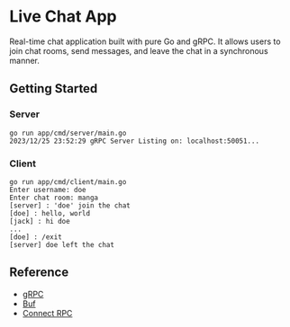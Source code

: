 # Live Chat App

Real-time chat application built with pure Go and gRPC. It allows users to join chat rooms, send messages, and leave the chat in a synchronous manner.


## Getting Started

### Server
```
go run app/cmd/server/main.go
2023/12/25 23:52:29 gRPC Server Listing on: localhost:50051...
```

### Client

```
go run app/cmd/client/main.go
Enter username: doe
Enter chat room: manga
[server] : 'doe' join the chat
[doe] : hello, world
[jack] : hi doe
...
[doe] : /exit
[server] doe left the chat
```


## Reference
- [gRPC](https://grpc.io/)
- [Buf](https://buf.build/)
- [Connect RPC](https://connectrpc.com/)
